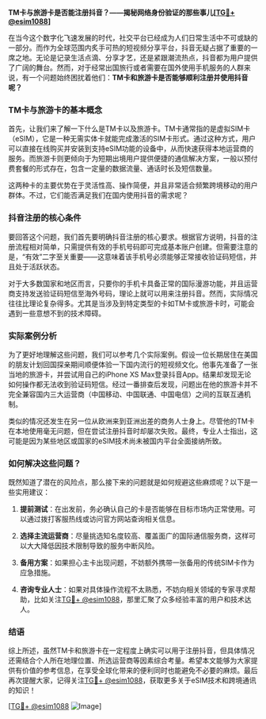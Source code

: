 **TM卡与旅游卡是否能注册抖音？——揭秘网络身份验证的那些事儿[[TG💪+ @esim1088](https://t.me/s/esim1088)]**

在当今这个数字化飞速发展的时代，社交平台已经成为人们日常生活中不可或缺的一部分。而作为全球范围内炙手可热的短视频分享平台，抖音无疑占据了重要的一席之地。无论是记录生活点滴、分享才艺，还是紧跟潮流热点，抖音都为用户提供了广阔的舞台。然而，对于经常出国旅行或者需要在国外使用手机服务的人群来说，有一个问题始终困扰着他们：**TM卡和旅游卡是否能够顺利注册并使用抖音呢？**

### TM卡与旅游卡的基本概念

首先，让我们来了解一下什么是TM卡以及旅游卡。TM卡通常指的是虚拟SIM卡（eSIM），它是一种无需实体卡就能完成激活的SIM卡形式。通过这种方式，用户可以直接在线购买并安装到支持eSIM功能的设备中，从而快速获得本地运营商的服务。而旅游卡则更倾向于为短期出境用户提供便捷的通信解决方案，一般以预付费套餐的形式存在，包含一定量的数据流量、通话时长及短信数量。

这两种卡的主要优势在于灵活性高、操作简便，并且非常适合频繁跨境移动的用户群体。不过，它们能否满足我们在国内使用抖音的需求呢？

### 抖音注册的核心条件

要回答这个问题，我们首先要明确抖音注册的核心要求。根据官方说明，抖音的注册流程相对简单，只需提供有效的手机号码即可完成基本账户创建。但需要注意的是，“有效”二字至关重要——这意味着该手机号必须能够正常接收验证码短信，并且处于活跃状态。

对于大多数国家和地区而言，只要你的手机卡具备正常的国际漫游功能，并且运营商支持发送验证码短信至海外号码，理论上就可以用来注册抖音。然而，实际情况往往比理论复杂得多。尤其是当涉及到特定类型的卡如TM卡或旅游卡时，可能会遇到一些意想不到的技术障碍。

### 实际案例分析

为了更好地理解这些问题，我们可以参考几个实际案例。假设一位长期居住在美国的朋友计划回国探亲期间顺便体验一下国内流行的短视频文化。他事先准备了一张当地的旅游卡，并尝试用自己的iPhone XS Max登录抖音App。结果却发现无论如何操作都无法收到验证码短信。经过一番排查后发现，问题出在他的旅游卡并不完全兼容国内三大运营商（中国移动、中国联通、中国电信）之间的互联互通机制。

类似的情况还发生在另一位从欧洲来到亚洲出差的商务人士身上。尽管他的TM卡在本地使用毫无问题，但在尝试注册抖音时却屡次失败。最终，专业人士指出，这可能是因为某些地区或国家的eSIM技术尚未被国内平台全面接纳所致。

### 如何解决这些问题？

既然知道了潜在的风险点，那么接下来的问题就是如何规避这些麻烦呢？以下是一些实用建议：

1. **提前测试**：在出发前，务必确认自己的卡是否能够在目标市场内正常使用。可以通过拨打客服热线或访问官方网站查询相关信息。
   
2. **选择主流运营商**：尽量挑选知名度较高、覆盖面广的国际通信服务商，这样可以大大降低因技术限制导致的服务中断风险。
   
3. **备用方案**：如果担心主卡出现问题，不妨额外携带一张备用的传统SIM卡作为应急措施。
   
4. **咨询专业人士**：如果对具体操作流程不太熟悉，不妨向相关领域的专家寻求帮助，比如关注[TG💪+ @esim1088](https://t.me/s/esim1088)，那里汇聚了众多经验丰富的用户和技术达人。

### 结语

综上所述，虽然TM卡和旅游卡在一定程度上确实可以用于注册抖音，但具体情况还需结合个人所在地理位置、所选运营商等因素综合考量。希望本文能够为大家提供有价值的参考信息，在享受全球化带来的便利同时也能避免不必要的麻烦。最后再次提醒大家，记得关注[TG💪+ @esim1088](https://t.me/s/esim1088)，获取更多关于eSIM技术和跨境通讯的知识！

[[TG💪+ @esim1088](https://t.me/s/esim1088) ![Image](https://i.postimg.cc/4NQfJmqS/Snipaste-2025-05-13-00-14-12.png)]
